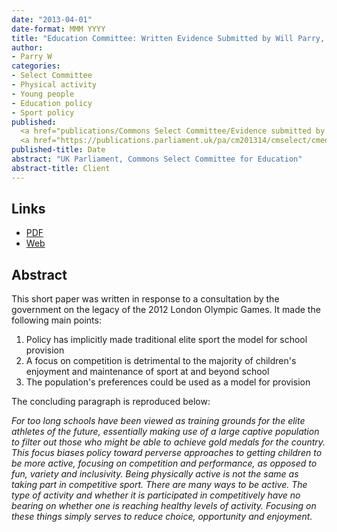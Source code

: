 ```yaml
---
date: "2013-04-01"
date-format: MMM YYYY
title: "Education Committee: Written Evidence Submitted by Will Parry, Department of Quantitative Social Science, Institute of Education"
author:
- Parry W
categories:
- Select Committee
- Physical activity
- Young people
- Education policy
- Sport policy
published:
  <a href="publications/Commons Select Committee/Evidence submitted by Will Parry.pdf" target="_blank">PDF</a></br>
  <a href="https://publications.parliament.uk/pa/cm201314/cmselect/cmeduc/164/164vw21.htm" target="_blank">Web</a>
published-title: Date
abstract: "UK Parliament, Commons Select Committee for Education"
abstract-title: Client
---
```


## Links

* <a href="publications/Commons Select Committee/Evidence submitted by Will Parry.pdf" target="_blank">PDF</a></br>
* <a href="https://publications.parliament.uk/pa/cm201314/cmselect/cmeduc/164/164vw21.htm" target="_blank">Web</a>

## Abstract

This short paper was written in response to a consultation by the government on the legacy of the 2012 London Olympic Games. It made the following main points:

1. Policy has implicitly made traditional elite sport the model for school provision
2. A focus on competition is detrimental to the majority of children's enjoyment and maintenance of sport at and beyond school
3. The population's preferences could be used as a model for provision

The concluding paragraph is reproduced below:

*For too long schools have been viewed as training grounds for the elite athletes of the future, essentially making use of a large captive population to filter out those who might be able to achieve gold medals for the country. This focus biases policy toward perverse approaches to getting children to be more active, focusing on competition and performance, as opposed to fun, variety and inclusivity. Being physically active is not the same as taking part in competitive sport. There are many ways to be active. The type of activity and whether it is participated in competitively have no bearing on whether one is reaching healthy levels of activity. Focusing on these things simply serves to reduce choice, opportunity and enjoyment.*